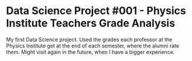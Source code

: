 # Data Science Project #001 - Physics Institute Teachers Grade Analysis

My first Data Science project.
Used the grades each professor at the Physics Institute get at the end of each semester, where the alumni rate them. Might visit again in the future, when I have a bigger experience.